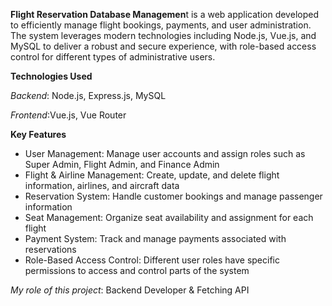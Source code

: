 **Flight Reservation Database Managemen**t is a web application developed to efficiently manage flight bookings, payments, and user administration. The system leverages modern technologies including Node.js, Vue.js, and MySQL to deliver a robust and secure experience, with role-based access control for different types of administrative users.

**Technologies Used**

*Backend*: Node.js, Express.js, MySQL

*Frontend*:Vue.js, Vue Router 

**Key Features**
- User Management: Manage user accounts and assign roles such as Super Admin, Flight Admin, and Finance Admin
- Flight & Airline Management: Create, update, and delete flight information, airlines, and aircraft data
- Reservation System: Handle customer bookings and manage passenger information
- Seat Management: Organize seat availability and assignment for each flight
- Payment System: Track and manage payments associated with reservations
- Role-Based Access Control: Different user roles have specific permissions to access and control parts of the system

*My role of this project*: Backend Developer & Fetching API
